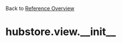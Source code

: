 
Back to [Reference Overview](https://github.com/pyrustic/hubstore/blob/master/docs/reference/README.md)

# hubstore.view.\_\_init\_\_



<br>



